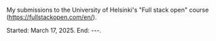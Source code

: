 My submissions to the University of Helsinki's "Full stack open" course (https://fullstackopen.com/en/).

Started: March 17, 2025. End: ---.
